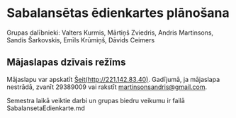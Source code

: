 # Sabalansētas ēdienkartes plānošana
Grupas dalībnieki:
Valters Kurmis,
Mārtiņš Zviedris,
Andris Martinsons,
Sandis Šarkovskis,
Emīls Krūmiņš,
Dāvids Ceimers


## Mājaslapas dzīvais režīms
Mājaslapu var apskatīt [Šeit(http://221.142.83.40)](http://221.142.83.40). Gadījumā, ja mājaslapa nestrādā, zvanīt 29389009 vai rakstīt martinsonsandris@gmail.com.

Semestra laikā veiktie darbi un grupas biedru veikumu ir failā SabalansetaEdienkarte.md
